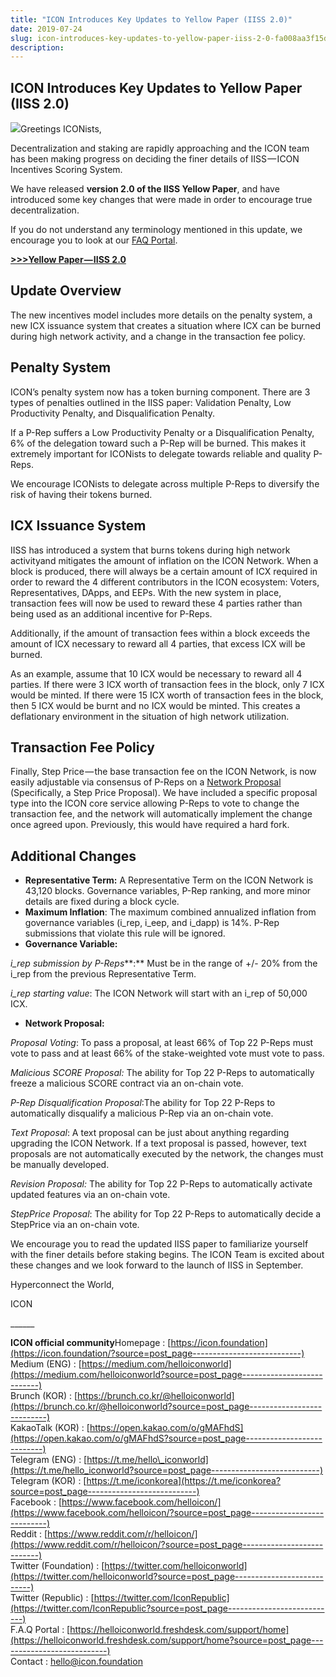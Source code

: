 ```yaml
---
title: "ICON Introduces Key Updates to Yellow Paper (IISS 2.0)"
date: 2019-07-24
slug: icon-introduces-key-updates-to-yellow-paper-iiss-2-0-fa008aa3f15d
description:
---
```


## ICON Introduces Key Updates to Yellow Paper (IISS 2.0)

![](https://cdn-images-1.medium.com/max/800/1*jNA72c3gIRXqsSxGud5B5A.png)Greetings ICONists,

Decentralization and staking are rapidly approaching and the ICON team has been making progress on deciding the finer details of IISS — ICON Incentives Scoring System.

We have released **version 2.0 of the IISS Yellow Paper**, and have introduced some key changes that were made in order to encourage true decentralization.

If you do not understand any terminology mentioned in this update, we encourage you to look at our [FAQ Portal](https://helloiconworld.freshdesk.com/).

[**>>>Yellow Paper — IISS 2.0**](https://m.icon.foundation/download/IISS_Paper_v2.0_EN.pdf)

## Update Overview

The new incentives model includes more details on the penalty system, a new ICX issuance system that creates a situation where ICX can be burned during high network activity, and a change in the transaction fee policy.

## Penalty System

ICON’s penalty system now has a token burning component. There are 3 types of penalties outlined in the IISS paper: Validation Penalty, Low Productivity Penalty, and Disqualification Penalty.

If a P-Rep suffers a Low Productivity Penalty or a Disqualification Penalty, 6% of the delegation toward such a P-Rep will be burned. This makes it extremely important for ICONists to delegate towards reliable and quality P-Reps.

We encourage ICONists to delegate across multiple P-Reps to diversify the risk of having their tokens burned.

## ICX Issuance System

IISS has introduced a system that burns tokens during high network activityand mitigates the amount of inflation on the ICON Network. When a block is produced, there will always be a certain amount of ICX required in order to reward the 4 different contributors in the ICON ecosystem: Voters, Representatives, DApps, and EEPs. With the new system in place, transaction fees will now be used to reward these 4 parties rather than being used as an additional incentive for P-Reps.

Additionally, if the amount of transaction fees within a block exceeds the amount of ICX necessary to reward all 4 parties, that excess ICX will be burned.

As an example, assume that 10 ICX would be necessary to reward all 4 parties. If there were 3 ICX worth of transaction fees in the block, only 7 ICX would be minted. If there were 15 ICX worth of transaction fees in the block, then 5 ICX would be burnt and no ICX would be minted. This creates a deflationary environment in the situation of high network utilization.

## Transaction Fee Policy

Finally, Step Price — the base transaction fee on the ICON Network, is now easily adjustable via consensus of P-Reps on a [Network Proposal](https://helloiconworld.freshdesk.com/a/solutions/articles/35000132164-network-proposal) (Specifically, a Step Price Proposal). We have included a specific proposal type into the ICON core service allowing P-Reps to vote to change the transaction fee, and the network will automatically implement the change once agreed upon. Previously, this would have required a hard fork.

## Additional Changes

* **Representative Term:** A Representative Term on the ICON Network is 43,120 blocks. Governance variables, P-Rep ranking, and more minor details are fixed during a block cycle.
* **Maximum Inflation**: The maximum combined annualized inflation from governance variables (i\_rep, i\_eep, and i\_dapp) is 14%. P-Rep submissions that violate this rule will be ignored.
* **Governance Variable:**

*i\_rep submission by P-Reps***:** Must be in the range of +/- 20% from the i\_rep from the previous Representative Term.

*i\_rep starting value*: The ICON Network will start with an i\_rep of 50,000 ICX.

* **Network Proposal:**

*Proposal Voting*: To pass a proposal, at least 66% of Top 22 P-Reps must vote to pass and at least 66% of the stake-weighted vote must vote to pass.

*Malicious SCORE Proposal:* The ability for Top 22 P-Reps to automatically freeze a malicious SCORE contract via an on-chain vote.

*P-Rep Disqualification Proposal*:The ability for Top 22 P-Reps to automatically disqualify a malicious P-Rep via an on-chain vote.

*Text Proposal*: A text proposal can be just about anything regarding upgrading the ICON Network. If a text proposal is passed, however, text proposals are not automatically executed by the network, the changes must be manually developed.

*Revision Proposal:* The ability for Top 22 P-Reps to automatically activate updated features via an on-chain vote.

*StepPrice Proposal*: The ability for Top 22 P-Reps to automatically decide a StepPrice via an on-chain vote.

We encourage you to read the updated IISS paper to familiarize yourself with the finer details before staking begins. The ICON Team is excited about these changes and we look forward to the launch of IISS in September.

Hyperconnect the World,

ICON

\_\_\_\_\_\_

**ICON official community**Homepage : [https://icon.foundation](https://icon.foundation/?source=post_page---------------------------)  
Medium (ENG) : [https://medium.com/helloiconworld](https://medium.com/helloiconworld?source=post_page---------------------------)  
Brunch (KOR) : [https://brunch.co.kr/@helloiconworld](https://brunch.co.kr/@helloiconworld?source=post_page---------------------------)  
KakaoTalk (KOR) : [https://open.kakao.com/o/gMAFhdS](https://open.kakao.com/o/gMAFhdS?source=post_page---------------------------)  
Telegram (ENG) : [https://t.me/hello\_iconworld](https://t.me/hello_iconworld?source=post_page---------------------------)  
Telegram (KOR) : [https://t.me/iconkorea](https://t.me/iconkorea?source=post_page---------------------------)  
Facebook : [https://www.facebook.com/helloicon/](https://www.facebook.com/helloicon/?source=post_page---------------------------)  
Reddit : [https://www.reddit.com/r/helloicon/](https://www.reddit.com/r/helloicon/?source=post_page---------------------------)  
Twitter (Foundation) : [https://twitter.com/helloiconworld](https://twitter.com/helloiconworld?source=post_page---------------------------)  
Twitter (Republic) : [https://twitter.com/IconRepublic](https://twitter.com/IconRepublic?source=post_page---------------------------)  
F.A.Q Portal : [https://helloiconworld.freshdesk.com/support/home](https://helloiconworld.freshdesk.com/support/home?source=post_page---------------------------)  
Contact : [hello@icon.foundation](http://hello@icon.foundation/?source=post_page---------------------------)

